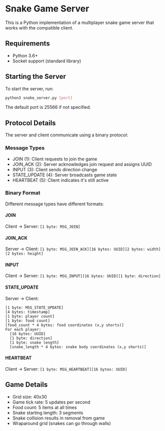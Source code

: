 # Snake Game Server

This is a Python implementation of a multiplayer snake game server that works with the compatible client.

## Requirements

- Python 3.6+
- Socket support (standard library)

## Starting the Server

To start the server, run:

```bash
python3 snake_server.py [port]
```

The default port is 25566 if not specified.

## Protocol Details

The server and client communicate using a binary protocol:

### Message Types
- JOIN (1): Client requests to join the game
- JOIN_ACK (2): Server acknowledges join request and assigns UUID
- INPUT (3): Client sends direction change
- STATE_UPDATE (4): Server broadcasts game state
- HEARTBEAT (5): Client indicates it's still active

### Binary Format
Different message types have different formats:

#### JOIN
Client → Server: `[1 byte: MSG_JOIN]`

#### JOIN_ACK
Server → Client: `[1 byte: MSG_JOIN_ACK][16 bytes: UUID][2 bytes: width][2 bytes: height]`

#### INPUT
Client → Server: `[1 byte: MSG_INPUT][16 bytes: UUID][1 byte: direction]`

#### STATE_UPDATE
Server → Client: 
```
[1 byte: MSG_STATE_UPDATE]
[4 bytes: timestamp]
[1 byte: player count]
[1 byte: food count]
[food_count * 4 bytes: food coordinates (x,y shorts)]
For each player:
  [16 bytes: UUID]
  [1 byte: direction]
  [1 byte: snake length]
  [snake_length * 4 bytes: snake body coordinates (x,y shorts)]
```

#### HEARTBEAT
Client → Server: `[1 byte: MSG_HEARTBEAT][16 bytes: UUID]`

## Game Details

- Grid size: 40x30
- Game tick rate: 5 updates per second
- Food count: 5 items at all times
- Snake starting length: 3 segments
- Snake collision results in removal from game
- Wraparound grid (snakes can go through walls) 